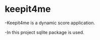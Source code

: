 # keepit4me

-Keepit4me is a dynamic score application. 

-In this project sqlite package is used.

